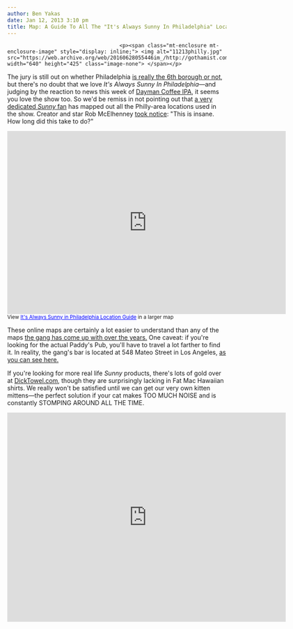 ```yaml
---
author: Ben Yakas
date: Jan 12, 2013 3:10 pm
title: Map: A Guide To All The "It's Always Sunny In Philadelphia" Locations
---
```


	
										<p><span class="mt-enclosure mt-enclosure-image" style="display: inline;"> <img alt="11213philly.jpg" src="https://web.archive.org/web/20160628055446im_/http://gothamist.com/attachments/byakas/11213philly.jpg" width="640" height="425" class="image-none"> </span></p>

<p>The jury is still out on whether Philadelphia <a href="https://web.archive.org/web/20160628055446/http://gothamist.com/tags/sixthborough">is really the 6th borough or not</a>, but there&apos;s no doubt that we love <em>It&apos;s Always Sunny In Philadelphia</em>&#x2014;and judging by the reaction to news this week of <a href="https://web.archive.org/web/20160628055446/http://gothamist.com/2013/01/07/finally_a_beer_brewed_just_for_alwa.php">Dayman Coffee IPA</a>, it seems you love the show too. So we&apos;d be remiss in not pointing out that <a href="https://web.archive.org/web/20160628055446/https://twitter.com/MacwellMcDonald">a very dedicated <em>Sunny</em> fan</a> has mapped out all the Philly-area locations used in the show. Creator and star Rob McElhenney <a href="https://web.archive.org/web/20160628055446/https://twitter.com/RMcElhenney/status/289170300111831041">took notice</a>: &quot;This is insane. How long did this take to do?&quot;</p>

<p><iframe width="640" height="420" frameborder="0" scrolling="no" marginheight="0" marginwidth="0" src="https://web.archive.org/web/20160628055446if_/https://maps.google.com/maps/ms?ie=UTF8&amp;oe=UTF8&amp;msa=0&amp;msid=213552279888509178756.0004956b351e9b8c93cd0&amp;t=m&amp;ll=39.94949,-75.180817&amp;spn=0.110542,0.219727&amp;z=12&amp;output=embed"></iframe><br><small>View <a href="https://web.archive.org/web/20160628055446/https://maps.google.com/maps/ms?ie=UTF8&amp;oe=UTF8&amp;msa=0&amp;msid=213552279888509178756.0004956b351e9b8c93cd0&amp;t=m&amp;ll=39.94949,-75.180817&amp;spn=0.110542,0.219727&amp;z=12&amp;source=embed" style="color:#0000FF;text-align:left">It&apos;s Always Sunny in Philadelphia Location Guide</a> in a larger map</small></p>

<p>These online maps are certainly a lot easier to understand than any of the maps <a href="https://web.archive.org/web/20160628055446/http://www.dailymotion.com/video/x7mjwj_it-s-always-sunny-in-philadelphia-t_fun">the gang has come up with over the years.</a> One caveat: if you&apos;re looking for the actual Paddy&apos;s Pub, you&apos;ll have to travel a lot farther to find it. In reality, the gang&apos;s bar is located at 548 Mateo Street in Los Angeles, <a href="https://web.archive.org/web/20160628055446/http://virtualglobetrotting.com/map/its-always-sunny-in-philadelphia-bar/view/?service=0">as you can see here.</a> </p>

<p>If you&apos;re looking for more real life <em>Sunny</em> products, there&apos;s lots of gold over at <a href="https://web.archive.org/web/20160628055446/http://www.dicktowel.com/dicktowel.html">DickTowel.com</a>, though they are surprisingly lacking in Fat Mac Hawaiian shirts. We really won&apos;t be satisfied until we can get our very own kitten mittens&#x2014;the perfect solution if your cat makes TOO MUCH NOISE and is constantly STOMPING AROUND ALL THE TIME.</p>

<p><iframe width="640" height="480" src="https://web.archive.org/web/20160628055446if_/http://www.youtube.com/embed/5fP4emqw7O4" frameborder="0" allowfullscreen></iframe></p>					
										
									
				